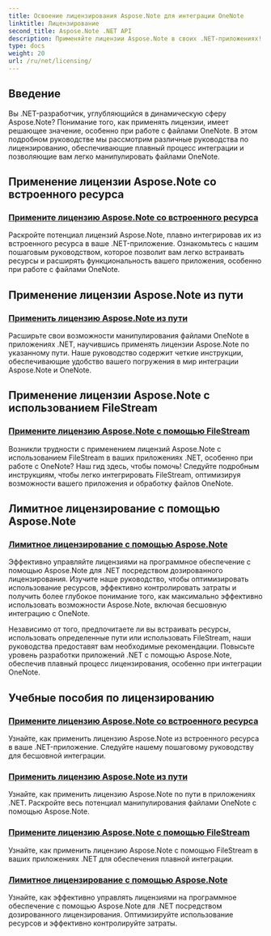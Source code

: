 ```yaml
---
title: Освоение лицензирования Aspose.Note для интеграции OneNote
linktitle: Лицензирование
second_title: Aspose.Note .NET API
description: Применяйте лицензии Aspose.Note в своих .NET-приложениях! Изучите пошаговые руководства по внедрению ресурсов, использованию путей, FileStream и эффективного дозированного лицензирования.
type: docs
weight: 20
url: /ru/net/licensing/
---
```

## Введение

Вы .NET-разработчик, углубляющийся в динамическую сферу Aspose.Note? Понимание того, как применять лицензии, имеет решающее значение, особенно при работе с файлами OneNote. В этом подробном руководстве мы рассмотрим различные руководства по лицензированию, обеспечивающие плавный процесс интеграции и позволяющие вам легко манипулировать файлами OneNote.

## Применение лицензии Aspose.Note со встроенного ресурса
### [Примените лицензию Aspose.Note со встроенного ресурса](./apply-license-embedded-resource/)

Раскройте потенциал лицензий Aspose.Note, плавно интегрировав их из встроенного ресурса в ваше .NET-приложение. Ознакомьтесь с нашим пошаговым руководством, которое позволит вам легко встраивать ресурсы и расширять функциональность вашего приложения, особенно при работе с файлами OneNote.

## Применение лицензии Aspose.Note из пути
### [Применить лицензию Aspose.Note из пути](./apply-license-from-path/)

Расширьте свои возможности манипулирования файлами OneNote в приложениях .NET, научившись применять лицензии Aspose.Note по указанному пути. Наше руководство содержит четкие инструкции, обеспечивающие удобство вашего погружения в мир интеграции Aspose.Note и OneNote.

## Применение лицензии Aspose.Note с использованием FileStream
### [Примените лицензию Aspose.Note с помощью FileStream](./apply-license-using-filestream/)

Возникли трудности с применением лицензий Aspose.Note с использованием FileStream в ваших приложениях .NET, особенно при работе с OneNote? Наш гид здесь, чтобы помочь! Следуйте подробным инструкциям, чтобы легко интегрировать FileStream, оптимизируя возможности вашего приложения и обработку файлов OneNote.

## Лимитное лицензирование с помощью Aspose.Note
### [Лимитное лицензирование с помощью Aspose.Note](./metered-licensing/)

Эффективно управляйте лицензиями на программное обеспечение с помощью Aspose.Note для .NET посредством дозированного лицензирования. Изучите наше руководство, чтобы оптимизировать использование ресурсов, эффективно контролировать затраты и получить более глубокое понимание того, как максимально эффективно использовать возможности Aspose.Note, включая бесшовную интеграцию с OneNote.

Независимо от того, предпочитаете ли вы встраивать ресурсы, использовать определенные пути или использовать FileStream, наши руководства предоставят вам необходимые рекомендации. Повысьте уровень разработки приложений .NET с помощью Aspose.Note, обеспечив плавный процесс лицензирования, особенно при интеграции OneNote.
## Учебные пособия по лицензированию
### [Примените лицензию Aspose.Note со встроенного ресурса](./apply-license-embedded-resource/)
Узнайте, как применить лицензию Aspose.Note из встроенного ресурса в ваше .NET-приложение. Следуйте нашему пошаговому руководству для бесшовной интеграции.
### [Применить лицензию Aspose.Note из пути](./apply-license-from-path/)
Узнайте, как применить лицензию Aspose.Note по пути в приложениях .NET. Раскройте весь потенциал манипулирования файлами OneNote с помощью Aspose.Note.
### [Примените лицензию Aspose.Note с помощью FileStream](./apply-license-using-filestream/)
Узнайте, как применить лицензию Aspose.Note с помощью FileStream в ваших приложениях .NET для обеспечения плавной интеграции.
### [Лимитное лицензирование с помощью Aspose.Note](./metered-licensing/)
Узнайте, как эффективно управлять лицензиями на программное обеспечение с помощью Aspose.Note для .NET посредством дозированного лицензирования. Оптимизируйте использование ресурсов и эффективно контролируйте затраты.